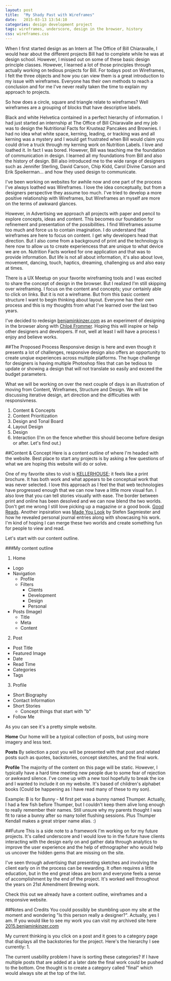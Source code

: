 ```yaml
---
layout: post
title:  "My Shady Past with Wireframes"
date:   2015-03-13 13:54:10
categories: design development project
tags: wireframes, underscore, design in the browser, history
css: wireframes.css
---
```

When I first started design as an Intern at The Office of Bill Chiaravalle, I would hear about the different projects Bill had to complete while he was at design school. However, I missed out on some of these basic design principle classes. However, I learned a lot of those principles through actually working on tedious projects for Bill. For todays post on Wireframes, I felt the three objects and how you can view them is a great introduction to my issue with wireframes. Everyone has their own methods to reach a conclusion and for me I've never really taken the time to explain my approach to projects. 

So how does a circle, square and triangle relate to wireframes? Well wireframes are a grouping of blocks that have descriptive labels. 



Black and white Helvetica contained in a perfect hierarchy of information. I had just started an internship at The Office of Bill Chiaravalle and my job was to design the Nutritional Facts for Krusteaz Pancakes and Brownies. I had no idea what white space, kerning, leading, or tracking was and all kerning was a mystery and I would get frustrated when Bill would claim you could drive a truck through my kerning work on Nutrition Labels. I love and loathed it. In fact I was bored.  However, Bill was teaching me the foundation of communication in design. I learned all my foundations from Bill and also the history of design. Bill also introduced me to the wide range of designers such as Jennifer Sterling, David Carson, Chip Kidd, Carol Divine Carson and Erik Speikerman... and how they used design to communicate.

I've been working on websites for awhile now and one part of the process I've always loathed was Wireframes. I love the idea conceptually, but from a designers perspective they assume too much. I've tried to develop a more positive relationship with Wireframes, but Wireframes an myself are more on the terms of awkward glances. 

However, in Advertising we approach all projects with paper and pencil to explore concepts, ideas and content. This becomes our foundation for refinement and presentation of the possibilities. I find Wireframes assume too much and force us to contain imagination. I do understand that wireframes are here to focus on content. I get why developers head that direction. But I also come from a background of print and the technology is here now to allow us to create experiencess that are unique to what device we are on. Nutrition Facts worked for one application and that was to provide information. But life is not all about information, it's also about love, movement, dancing, touch, haptics, dreaming, challenging us and also easy at times. 

There is a UX Meetup on your favorite wireframing tools and I was excited to share the concept of design in the browser. But I realized I'm still skipping over wireframing. I focus on the content and concepts; your certainly able to click on links. But it is not a wireframe. But from this basic content structure I want to begin thinking about layout. Everyone has their own process and this is my thoughts from what I've learned over the last two years.

I've decided to redesign [benjaminkinzer.com](http://benjaminkinzer.com) as an experiment of designing in the browser along with [Chloé Frommer](http://www.chloefrommer.com). Hoping this will inspire or help other designers and developers. If not, well at least I will have a process I enjoy and believe works.

##The Proposed Process
Responsive design is here and even though it presents a lot of challenges, responsive design also offers an opportunity to create unqiue experiences across multiple platforms. The huge challenge for designers is having multiple Photoshop files that can be tedious to update or showing a design that will not translate so easily and exceed the budget parameters. 

What we will be working on over the next couple of days is an illustration of moving from Content, Wireframes, Structure and Design. We will be discussing iterative design, art direction and the difficulties with responsivness.

1. Content & Concepts
2. Content Prioritization
3. Design and Tonal Board
4. Layout Design
5. Design
6. Interaction (I'm on the fence whether this should become before design or after. Let's find out.)

##Content & Concept
Here is a content outline of where I'm headed with the website. Best place to start any projects is by asking a few questions of what we are hoping this website will do or solve. 

One of my favorite sites to visit is [KELLERHOUSE](http://www.kellerhouse.com/); it feels like a print brochure. It has both work and what appears to be conceptual work that was never selected. I love this approach as I feel the that web technologies have progressed enough that we can now have a little more visual fun. I also love that you can tell stories visually with ease. The border between print and online has been desolved and we can now blend the two worlds. Don't get me wrong I still love picking up a magazine or a good book. [Good Reads](https://www.goodreads.com/user/show/6202773-benjamin-kinzer). Another inpsiration was [Made You Look]() by Stefen Sagmiester and how he revealed personal journal entries along with showcasing his work. I'm kind of hoping I can merge these two worlds and create something fun for people to view and read. 

Let's start with our content outline. 

###My content outline
1. Home
  - Logo
  - Navigation
    - Profile
    - Filters
      - Clients
      - Development
      - Design
      - Personal
  - Posts (Image)
    - Title
    - Meta
    - Content
    
2. Post
  - Post Title
  - Featured Image
  - Date
  - Read Time
  - Categories
  - Tags
  
3. Profile
  - Short Biography
  - Contact Information
  - Short Stories
    - Concept things that start with "b"
  - Follow Me

As you can see it's a pretty simple website.

**Home**
Our home will be a typical collection of posts, but using more imagery and less text. 

**Posts**
By selection a post you will be presented with that post and related posts such as quotes, backstories, concept sketches, and the final work.

**Profile**
The majority of the content on this page will be static. However, I typically have a hard time meeting new people due to some fear of rejection or awkward silence. I've come up with a new tool hopefully to break the ice and I wanted to include it on my website. It's based of children's alphabet books (Could be happening as I have read many of these to my son). 

Example:
B is for Bunny - M first pet was a bunny named Thumper. Actually, I had a few fish before Thumper, but I couldn't keep them alive long enough to really remember their names. Still unsure why my parents thought I was fit to raise a bunny after so many toilet flushing sessions. Plus Thumper Kendall makes a great striper name alias. :)

##Future
This is a side note to a framework I'm working on for my future projects. It's called underscore and I would love to in the future have clients interacting with the design early on and gather data through analytics to improve the user experience and the help of ethnographer who would help us uncover the hidden gems that are missing on the site. 

I've seen through advertising that presenting sketches and involving the client early on in the process can be rewarding. It often requires a little education, but in the end great ideas are born and everyone feels a sense of accomplishment by the end of the project. It's worked well throughout the years on 21st Amendment Brewing work.

Check this out we already have a content outline, wireframes and a responsive website.


##Notes and Credits
You could possibly be stumbling upon my site at the moment and wondering "Is this person really a designer?". Actually, yes I am. If you would like to see my work you can visit my archived site here [2015.benjaminkinzer.com](http://2015.benjaminkinzer.com)


My current thinking is you click on a post and it goes to a category page that displays all the backstories for the project. Here's the hierarchy I see currently:
1. 

The current usability problem I have is sorting these categories? If I have multiple posts that are added at a later date the final work could be pushed to the bottom. One thought is to create a category called "final" which would always site at the top of the list.